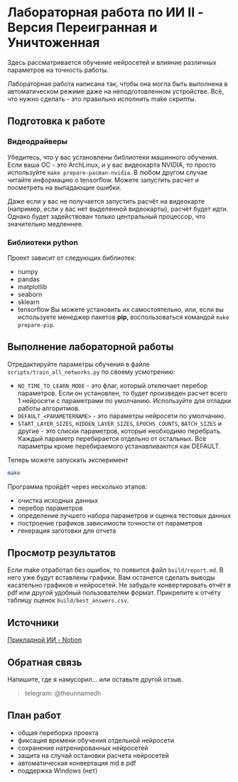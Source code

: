 # Лабораторная работа по ИИ II - Версия Переигранная и Уничтоженная
Здесь рассматривается обучение нейросетей и влияние различных параметров на точность работы.

Лабораторная работа написана так, чтобы она могла быть выполнена в автоматическом режиме даже на неподготовленном устройстве. Всё, что нужно сделать - это правильно исполнить make скрипты.

## Подготовка к работе

### Видеодрайверы
Убедитесь, что у вас установлены библиотеки машинного обучения. Если ваша ОС - это ArchLinux, и у вас видеокарта NVIDIA, то просто используйте ```make prepare-pacman-nvidia```. В любом другом случае читайте информацию о tensorflow. Можете запустить расчет и посметреть на выпадающие ошибки. 

Даже если у вас не получается запустить расчёт на видеокарте (например, если у вас нет выделенной видеокарты), расчёт будет идти. Однако будет задействован только центральный процессор, что значительно медленнее. 

### Библиотеки python
Проект зависит от следующих библиотек:
* numpy 
* pandas 
* matplotlib 
* seaborn 
* sklearn 
* tensorflow
Вы можете установить их самостоятельно, или, если вы используете менеджер пакетов **pip**, воспользоваться командой ```make prepare-pip```.

## Выполнение лабораторной работы
Отредактируйте параметры обучения в файле ```scripts/train_all_networks.py``` по своему усмотрению:
* ```NO_TIME_TO_LEARN_MODE``` - это флаг, который отключает перебор параметров. Если он установлен, то будет произведен расчет всего 1 нейросети с параметрами по умолчанию. Используйте для отладки работы алгоритмов.
* ```DEFAULT_<PARAMETERNAME>``` - это параметры нейросети по умолчанию.
* ```START_LAYER_SIZES```, ```HIDDEN_LAYER_SIZES```, ```EPOCHS_COUNTS```, ```BATCH_SIZES``` и другие - это списки параметров, которые необходимо перебрать. Каждый параметр перебирается отдельно от остальных. Все параметры кроме перебираемого устанавливаются как DEFAULT.

Теперь можете запускать эксперимент
```bash
make
```
Программа пройдёт через несколько этапов:
* очистка исходных данных
* перебор параметров
* определение лучшего набора параметров и оценка тестовых данных
* построение графиков зависимости точности от параметров
* генерация заготовки для отчета

## Просмотр результатов
Если make отработал без ошибок, то появится файл ```build/report.md```. В него уже будут вставлены графики. Вам останется сделать выводы касательно графиков и нейросетей. Не забудьте конвертировать отчёт в pdf или другой удобный пользователям формат. Прикрепите к отчёту таблицу оценок ```build/best_answers.csv```.

## Источники
[Прикладной ИИ - Notion](https://makakanov.notion.site/makakanov/2021-8e938c2c21be4b669533ec6dbb0cb0e6)

## Обратная связь
Напишите, где я намусорил... или оставьте другой отзыв. 
> telegram: @theunnamedh

## План работ
* общая переборка проекта
* фиксация времени обучения отдельной нейросети
* сохранение натренированных нейросетей
* защита на случай остановки расчета нейросетей
* автоматическая конвертация md в pdf
* поддержка Windows (нет)

